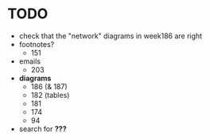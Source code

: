 # TODO

- check that the "network" diagrams in week186 are right
- footnotes?
    + 151
- emails
    + 203
- **diagrams**
    + 186 (& 187)
    + 182 (tables)
    + 181
    + 174
    + 94
- search for **???**
